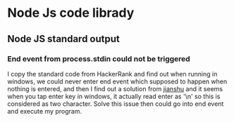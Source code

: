 # Node Js code librady
## Node JS standard output

### End event from process.stdin could not be triggered
I copy the standard code from HackerRank and find out when running in windows, we could never enter end event which supposed to happen when nothing is entered, and then I find out a solution from [jianshu](http://www.jianshu.com/p/537b44a90c83) and it seems when you tap enter key in windows, it actually read enter as '\n' so this is considered as two character. Solve this issue then could go into end event and execute my program.
